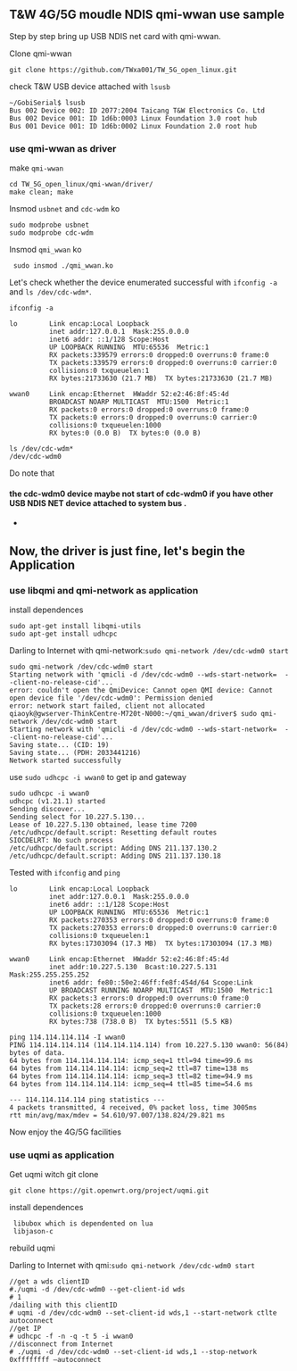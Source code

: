 ## T&W 4G/5G moudle NDIS qmi-wwan use sample

Step by step bring up USB NDIS net card with qmi-wwan.

Clone qmi-wwan
```
git clone https://github.com/TWxa001/TW_5G_open_linux.git
```
check T&W USB device attached with `lsusb`
```
~/GobiSerial$ lsusb
Bus 002 Device 002: ID 2077:2004 Taicang T&W Electronics Co. Ltd
Bus 002 Device 001: ID 1d6b:0003 Linux Foundation 3.0 root hub
Bus 001 Device 001: ID 1d6b:0002 Linux Foundation 2.0 root hub
```
### use qmi-wwan as driver
make `qmi-wwan`

```
cd TW_5G_open_linux/qmi-wwan/driver/
make clean; make
```

Insmod `usbnet` and `cdc-wdm`    ko
```
sudo modprobe usbnet
sudo modprobe cdc-wdm
```

Insmod `qmi_wwan` ko

```
 sudo insmod ./qmi_wwan.ko
```

Let's check whether the device enumerated successful with `ifconfig -a` and `ls /dev/cdc-wdm*`.
```
ifconfig -a

lo        Link encap:Local Loopback
          inet addr:127.0.0.1  Mask:255.0.0.0
          inet6 addr: ::1/128 Scope:Host
          UP LOOPBACK RUNNING  MTU:65536  Metric:1
          RX packets:339579 errors:0 dropped:0 overruns:0 frame:0
          TX packets:339579 errors:0 dropped:0 overruns:0 carrier:0
          collisions:0 txqueuelen:1
          RX bytes:21733630 (21.7 MB)  TX bytes:21733630 (21.7 MB)

wwan0     Link encap:Ethernet  HWaddr 52:e2:46:8f:45:4d
          BROADCAST NOARP MULTICAST  MTU:1500  Metric:1
          RX packets:0 errors:0 dropped:0 overruns:0 frame:0
          TX packets:0 errors:0 dropped:0 overruns:0 carrier:0
          collisions:0 txqueuelen:1000
          RX bytes:0 (0.0 B)  TX bytes:0 (0.0 B)

```

```
ls /dev/cdc-wdm*
/dev/cdc-wdm0
```

Do note that
#### the cdc-wdm0 device  maybe not start of cdc-wdm0 if you have other USB NDIS NET device attached to system bus .

- 

Now, the driver is  just fine, let's begin the Application
----
### use libqmi and qmi-network as application

install dependences
```
sudo apt-get install libqmi-utils
sudo apt-get install udhcpc
```
Darling to Internet with qmi-network:`sudo qmi-network /dev/cdc-wdm0 start`
```
sudo qmi-network /dev/cdc-wdm0 start
Starting network with 'qmicli -d /dev/cdc-wdm0 --wds-start-network=  --client-no-release-cid'...
error: couldn't open the QmiDevice: Cannot open QMI device: Cannot open device file '/dev/cdc-wdm0': Permission denied
error: network start failed, client not allocated
qiaoyk@gwserver-ThinkCentre-M720t-N000:~/qmi_wwan/driver$ sudo qmi-network /dev/cdc-wdm0 start
Starting network with 'qmicli -d /dev/cdc-wdm0 --wds-start-network=  --client-no-release-cid'...
Saving state... (CID: 19)
Saving state... (PDH: 2033441216)
Network started successfully
```
use `sudo udhcpc -i wwan0` to get ip and gateway
```
sudo udhcpc -i wwan0
udhcpc (v1.21.1) started
Sending discover...
Sending select for 10.227.5.130...
Lease of 10.227.5.130 obtained, lease time 7200
/etc/udhcpc/default.script: Resetting default routes
SIOCDELRT: No such process
/etc/udhcpc/default.script: Adding DNS 211.137.130.2
/etc/udhcpc/default.script: Adding DNS 211.137.130.18
```
Tested with `ifconfig` and `ping`
```
lo        Link encap:Local Loopback
          inet addr:127.0.0.1  Mask:255.0.0.0
          inet6 addr: ::1/128 Scope:Host
          UP LOOPBACK RUNNING  MTU:65536  Metric:1
          RX packets:270353 errors:0 dropped:0 overruns:0 frame:0
          TX packets:270353 errors:0 dropped:0 overruns:0 carrier:0
          collisions:0 txqueuelen:1
          RX bytes:17303094 (17.3 MB)  TX bytes:17303094 (17.3 MB)

wwan0     Link encap:Ethernet  HWaddr 52:e2:46:8f:45:4d
          inet addr:10.227.5.130  Bcast:10.227.5.131  Mask:255.255.255.252
          inet6 addr: fe80::50e2:46ff:fe8f:454d/64 Scope:Link
          UP BROADCAST RUNNING NOARP MULTICAST  MTU:1500  Metric:1
          RX packets:3 errors:0 dropped:0 overruns:0 frame:0
          TX packets:28 errors:0 dropped:0 overruns:0 carrier:0
          collisions:0 txqueuelen:1000
          RX bytes:738 (738.0 B)  TX bytes:5511 (5.5 KB)

```
```
ping 114.114.114.114 -I wwan0
PING 114.114.114.114 (114.114.114.114) from 10.227.5.130 wwan0: 56(84) bytes of data.
64 bytes from 114.114.114.114: icmp_seq=1 ttl=94 time=99.6 ms
64 bytes from 114.114.114.114: icmp_seq=2 ttl=87 time=138 ms
64 bytes from 114.114.114.114: icmp_seq=3 ttl=82 time=94.9 ms
64 bytes from 114.114.114.114: icmp_seq=4 ttl=85 time=54.6 ms

--- 114.114.114.114 ping statistics ---
4 packets transmitted, 4 received, 0% packet loss, time 3005ms
rtt min/avg/max/mdev = 54.610/97.007/138.824/29.821 ms

```
Now enjoy the 4G/5G facilities

### use uqmi as application

Get uqmi witch git clone
```
git clone https://git.openwrt.org/project/uqmi.git
```
install dependences 
```
 libubox which is dependented on lua
 libjason-c 
```
rebuild uqmi

Darling to Internet with qmi:`sudo qmi-network /dev/cdc-wdm0 start`
```
//get a wds clientID
#./uqmi -d /dev/cdc-wdm0 --get-client-id wds
# 1
/dailing with this clientID
# uqmi -d /dev/cdc-wdm0 --set-client-id wds,1 --start-network ctlte autoconnect
//get IP
# udhcpc -f -n -q -t 5 -i wwan0
//disconnect from Internet
# ./uqmi -d /dev/cdc-wdm0 --set-client-id wds,1 --stop-network 0xffffffff –autoconnect
```

